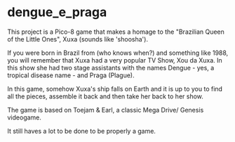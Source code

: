 # dengue_e_praga
This project is a Pico-8 game that makes a homage to the "Brazilian Queen of the Little Ones", Xuxa (sounds like 'shoosha').

If you were born in Brazil from (who knows when?) and something like 1988, you will remember that Xuxa had a very popular TV Show, Xou da Xuxa.
In this show she had two stage assistants with the names Dengue - yes, a tropical disease name - and Praga (Plague).

In this game, somehow Xuxa's ship falls on Earth and it is up to you to find all the pieces, assemble it back and then take her back to her show. 

The game is based on Toejam & Earl, a classic Mega Drive/ Genesis videogame.

It still haves a lot to be done to be properly a game.
